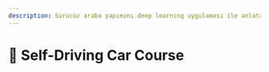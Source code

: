 ```yaml
---
description: Sürücüz araba yapımını deep learning uygulaması ile anlatan kurs ile alkalı notlarım
---
```


# 🚗 Self-Driving Car Course
